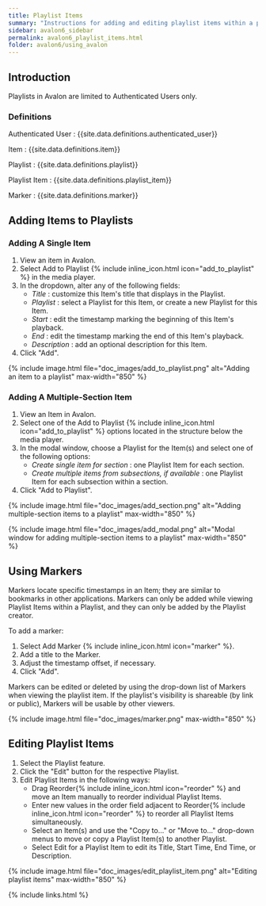 ```yaml
---
title: Playlist Items
summary: "Instructions for adding and editing playlist items within a playlist."
sidebar: avalon6_sidebar
permalink: avalon6_playlist_items.html
folder: avalon6/using_avalon
---
```


## Introduction

Playlists in Avalon are limited to Authenticated Users only.

### Definitions

Authenticated User
: {{site.data.definitions.authenticated_user}}

Item
: {{site.data.definitions.item}}

Playlist
: {{site.data.definitions.playlist}}

Playlist Item
: {{site.data.definitions.playlist_item}}

Marker
: {{site.data.definitions.marker}}

## Adding Items to Playlists

### Adding A Single Item

1. View an item in Avalon.
2. Select Add to Playlist {% include inline_icon.html icon="add_to_playlist" %} in the media player.
3. In the dropdown, alter any of the following fields:
   * _Title_ : customize this Item's title that displays in the Playlist.
   * _Playlist_ : select a Playlist for this Item, or create a new Playlist for this Item.
   * _Start_ : edit the timestamp marking the beginning of this Item's playback.
   * _End_ : edit the timestamp marking the end of this Item's playback.
   * _Description_ : add an optional description for this Item.
4. Click "Add".

{% include image.html file="doc_images/add_to_playlist.png" alt="Adding an item to a playlist" max-width="850" %}

### Adding A Multiple-Section Item

1. View an Item in Avalon.
2. Select one of the Add to Playlist {% include inline_icon.html icon="add_to_playlist" %} options located in the structure below the media player.
3. In the modal window, choose a Playlist for the Item(s) and select one of the following options:
   * _Create single item for section_ : one Playlist Item for each section.
   * _Create multiple items from subsections, if available_ : one Playlist Item for each subsection within a section.
4. Click "Add to Playlist".

{% include image.html file="doc_images/add_section.png" alt="Adding multiple-section items to a playlist" max-width="850" %}

{% include image.html file="doc_images/add_modal.png" alt="Modal window for adding multiple-section items to a playlist" max-width="850" %}

## Using Markers

Markers locate specific timestamps in an Item; they are similar to bookmarks in other applications. Markers can only be added while viewing Playlist Items within a Playlist, and they can only be added by the Playlist creator. 

To add a marker:

1. Select Add Marker {% include inline_icon.html icon="marker" %}.
2. Add a title to the Marker.
3. Adjust the timestamp offset, if necessary.
4. Click "Add".

Markers can be edited or deleted by using the drop-down list of Markers when viewing the playlist item. If the playlist's visibility is shareable (by link or public), Markers will be usable by other viewers.

{% include image.html file="doc_images/marker.png" max-width="850" %}

## Editing Playlist Items

1. Select the Playlist feature.
2. Click the "Edit" button for the respective Playlist.
3. Edit Playlist Items in the following ways:
   * Drag Reorder{% include inline_icon.html icon="reorder" %}  and move an Item manually to reorder individual Playlist Items.
   * Enter new values in the order field adjacent to Reorder{% include inline_icon.html icon="reorder" %} to reorder all Playlist Items simultaneously.
   * Select an Item(s) and use the "Copy to..." or "Move to..." drop-down menus to move or copy a Playlist Item(s) to another Playlist.
   * Select Edit <i class="fa fa-edit"></i> for a Playlist Item to edit its Title, Start Time, End Time, or Description.

{% include image.html file="doc_images/edit_playlist_item.png" alt="Editing playlist items" max-width="850" %}

{% include links.html %}